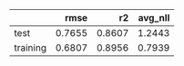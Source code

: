 |          |   rmse |     r2 |   avg_nll |
|:---------|-------:|-------:|----------:|
| test     | 0.7655 | 0.8607 |    1.2443 |
| training | 0.6807 | 0.8956 |    0.7939 |